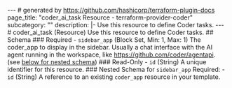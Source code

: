 --- # generated by https://github.com/hashicorp/terraform-plugin-docs page_title: "coder_ai_task Resource - terraform-provider-coder" subcategory: "" description: |- Use this resource to define Coder tasks. --- # coder_ai_task (Resource) Use this resource to define Coder tasks. <!-- schema generated by tfplugindocs --> ## Schema ### Required - `sidebar_app` (Block Set, Min: 1, Max: 1) The coder_app to display in the sidebar. Usually a chat interface with the AI agent running in the workspace, like https://github.com/coder/agentapi. (see [below for nested schema](#nestedblock--sidebar_app)) ### Read-Only - `id` (String) A unique identifier for this resource. <a id="nestedblock--sidebar_app"></a> ### Nested Schema for `sidebar_app` Required: - `id` (String) A reference to an existing `coder_app` resource in your template. 